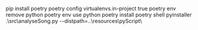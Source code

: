 pip install poetry
poetry config virtualenvs.in-project true
poetry env remove python
poetry env use python
poetry install
poetry shell
pyinstaller .\src\analyseSong.py --distpath=..\resources\pyScript\
